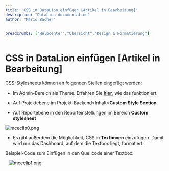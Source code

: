 ```yaml
---
title: "CSS in DataLion einfügen [Artikel in Bearbeitung]"
description: "DataLion documentation"
author: "Mario Bacher"


breadcrumbs: ["Helpcenter","Übersicht","Design & Formatierung"]
---
```


# CSS in DataLion einfügen [Artikel in Bearbeitung]

CSS-Stylesheets können an folgenden Stellen eingefügt werden:

-   Im Admin-Bereich als Theme. Erfahren Sie [**hier**](https://datalion.zendesk.com/knowledge/articles/4409265627154/de?brand_id=1451289&return_to=%2Fhc%2Fde%2Farticles%2F4409265627154), wie das funktioniert.
    
-   Auf Projektebene im Projekt-Backend>Inhalt>**Custom Style Section**.
    
-   Auf Reportebene in den Reporteinstellungen im Bereich **Custom stylesheet** 
    

![mceclip0.png](/img/84017163.png)

-   Es gibt außerdem die Möglichkeit, CSS in **Textboxen** einzufügen. Damit wird nur das Dashboard, auf dem die Textbox liegt, formatiert.
    

Beispiel-Code zum Einfügen in den Quellcode einer Textbox:

``
``
![mceclip1.png](/img/84017170.png)
